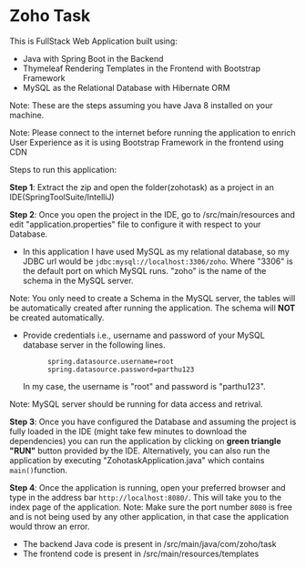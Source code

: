 # Zoho Task
This is FullStack Web Application built using:
- Java with Spring Boot in the Backend
- Thymeleaf Rendering Templates in the Frontend with Bootstrap Framework
- MySQL as the Relational Database with Hibernate ORM

Note: These are the steps assuming you have Java 8 installed on your machine.

Note: Please connect to the internet before running the application to enrich User Experience as it is using Bootstrap Framework in the frontend using CDN

Steps to run this application:

**Step 1**: Extract the zip and open the folder(zohotask) as a project in an IDE(SpringToolSuite/IntelliJ)

**Step 2**: Once you open the project in the IDE, go to /src/main/resources and edit "application.properties" file to configure it with respect to your Database.

- In this application I have used MySQL as my relational database, so my JDBC url would be ```jdbc:mysql://localhost:3306/zoho```. Where "3306" is the default port on which MySQL runs. "zoho" is the name of the schema in the MySQL server.

Note: You only need to create a Schema in the MySQL server, the tables will be automatically created after running the application. The schema will **NOT** be created automatically.

- Provide credentials i.e., username and password of your MySQL database server in the following lines.

			spring.datasource.username=root
			spring.datasource.password=parthu123

	In my case, the username is "root" and password is "parthu123".

Note: MySQL server should be running for data access and retrival.

**Step 3**: Once you have configured the Database and assuming the project is fully loaded in the IDE (might take few minutes to download the dependencies) you can run the application by clicking on **green triangle "RUN"** button provided by the IDE. Alternatively, you can also run the application by executing "ZohotaskApplication.java" which contains ```main()```function. 

**Step 4**: Once the application is running, open your preferred browser and type in the address bar ```http://localhost:8080/```. This will take you to the index page of the application.
Note: Make sure the port number ```8080``` is free and is not being used by any other application, in that case the application would throw an error.
	
- The backend Java code is present in /src/main/java/com/zoho/task
- The frontend code is present in /src/main/resources/templates